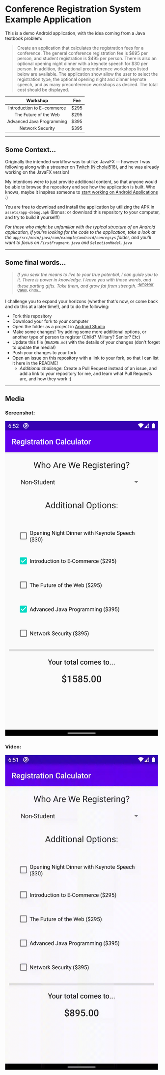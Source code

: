 # Conference Registration System Example Application

This is a demo Android application, with the idea coming from a Java textbook problem:

> Create an application that calculates the registration fees for a conference. The general conference registration fee is $895 per person, and student registration is $495 per person. There is also an optional opening night dinner with a keynote speech for $30 per person. In addition, the optional preconference workshops listed below are available. The application show allow the user to select the registration type, the optional opening night and dinner keynote speech, and as many preconference workshops as desired. The total cost should be displayed.

|          Workshop          | Fee  |
|:--------------------------:|------|
| Introduction to E-commerce | $295 |
| The Future of the Web      | $295 |
| Advanced Java Programming  | $395 |
| Network Security           | $395 |

---

## Some Context...

Originally the intended workflow was to utilize JavaFX -- however I was following along with a streamer on [Twitch (Nicholai518)](https://www.twitch.tv/nicholai518), and he was already working on the JavaFX version!

My intentions were to just provide additional content, so that anyone would be able to browse the repository and see how the application is built. Who knows, maybe it inspires someone to [start working on Android Applications](https://developer.android.com/) :)

You are free to download and install the application by utilizing the APK in ```assets/app-debug.apk``` (Bonus: or download this repository to your computer, and try to build it yourself!)

_For those who might be unfamiliar with the typical structure of an Android application, if you're looking for the code to the application, take a look at the ```app/src/main/java/com/example/android/conregsys``` folder, and you'll want to focus on ```FirstFragment.java``` and ```SelectionModel.java```_

---

## Some final words...

> _If you seek the means to live to your true potential, I can guide you to it. There is power in knowledge. I leave you with those words, and these parting gifts. Take them, and grow fat from strength._ <sup>[-Emperor Calus](https://commons.ishtar-collective.net/t/leviathan-raid-transcript/1149), kinda...</sup>

I challenge you to expand your horizons (whether that's now, or come back and do this at a later time!), and to do the following:

- Fork this repository
- Download your fork to your computer
- Open the folder as a project in [Android Studio](https://developer.android.com/studio)
- Make some changes! Try adding some more additional options, or another type of person to register (Child? Military? Senior? Etc)
- Update this file (```README.md```) with the details of your changes (don't forget to update the media!)
- Push your changes to your fork
- Open an issue on this repository with a link to your fork, so that I can list it here in the README!
    - _Additional challenge_: Create a Pull Request instead of an issue, and add a link to your repository for me, and learn what Pull Requests are, and how they work :)

---

## Media
### Screenshot: 

![Screenshot of Application](assets/screenshot.png "Screenshot of Application")

### Video:
![Video of Application](assets/screenrecord.gif)